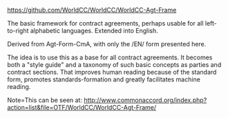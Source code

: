 <a href="https://github.com/WorldCC/WorldCC/WorldCC-Agt-Frame">https://github.com/WorldCC/WorldCC/WorldCC-Agt-Frame</a><br>

The basic framework for contract agreements, perhaps usable for all left-to-right alphabetic languages.  Extended into English.<br>

Derived from Agt-Form-CmA, with only the /EN/ form presented here. <br>

The idea is to use this as a base for all contract agreements.  It becomes both a "style guide" and a taxonomy of such basic concepts as parties and contract sections.  That improves human reading because of the standard form, promotes standards-formation and greatly facilitates machine reading. <br>

Note=This can be seen at:  <a href="http://www.commonaccord.org/index.php?action=list&file=OTF/WorldCC/WorldCC-Agt-Frame/">http://www.commonaccord.org/index.php?action=list&file=OTF/WorldCC/WorldCC-Agt-Frame/</a>
 
    
